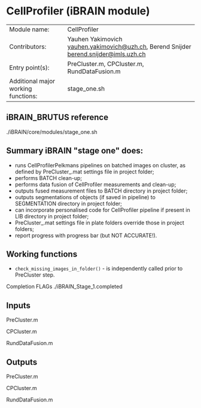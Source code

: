 # CellProfiler (iBRAIN module)

|||
|---|---|
| Module name: | CellProfiler |
| Contributors: | Yauhen Yakimovich <yauhen.yakimovich@uzh.ch>, Berend Snijder <berend.snijder@imls.uzh.ch> |
| Entry point(s): | PreCluster.m, CPCluster.m, RundDataFusion.m |
| Additional major working functions: | stage_one.sh |


## iBRAIN_BRUTUS reference 

 ./iBRAIN/core/modules/stage_one.sh

## Summary iBRAIN "stage one" does:
- runs CellProfilerPelkmans pipelines on batched images on cluster, as defined by PreCluster_.mat settings file in project folder;
- performs BATCH clean-up;
- performs data fusion of CellProfiler measurements and clean-up;
- outputs fused measurement files to BATCH directory in project folder;
- outputs segmentations of objects (if saved in pipeline) to SEGMENTATION directory in project folder;
- can incorporate personalised code for CellProfiler pipeline if present in LIB directory in project folder;
- PreCluster_.mat settings file in plate folders override those in project folders;
- report progress with progress bar (but NOT ACCURATE!).

## Working functions

- `check_missing_images_in_folder()` - is independently called prior to PreCluster step.

Completion FLAGs
./iBRAIN_Stage_1.completed

## Inputs

PreCluster.m

CPCluster.m

RundDataFusion.m


## Outputs

PreCluster.m

CPCluster.m

RundDataFusion.m


